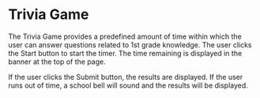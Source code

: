 # Trivia Game
The Trivia Game provides a predefined amount of time within which the user can answer questions related to 1st grade knowledge.  The user clicks the Start button to start the timer.  The time remaining is displayed in the banner at the top of the page.  

If the user clicks the Submit button, the results are displayed.  If the user runs out of time, a school bell will sound and the results will be displayed.
